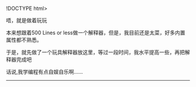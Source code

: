!DOCTYPE html>
<html>
<meta http-equiv="Content-Type" content="text/html; charset=utf-8" />
<head>唔，就是做着玩玩</head>
<p>本来想跟着500 Lines or less做一个解释器，但是，我目前还是太菜，好多内置属性都不熟悉。</p>
<p>于是，就先做了一个玩具解释器放这里，等过一段时间，我水平提高一些，再把解释器完成吧</p>
<p>话说,我学编程有点自娱自乐啊……</p>
<hr/>
